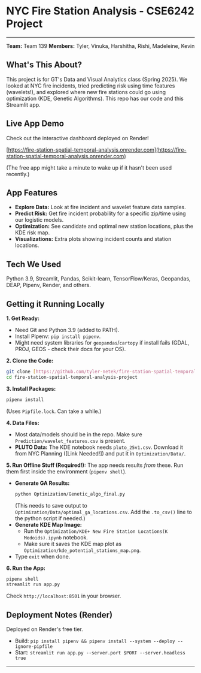 # NYC Fire Station Analysis - CSE6242 Project
- --
**Team:** Team 139
**Members:** Tyler, Vinuka, Harshitha, Rishi, Madeleine, Kevin

## What's This About?

This project is for GT's Data and Visual Analytics class (Spring 2025). We looked at NYC fire incidents, tried predicting risk using time features (wavelets!), and explored where new fire stations could go using optimization (KDE, Genetic Algorithms). This repo has our code and this Streamlit app.

## Live App Demo

Check out the interactive dashboard deployed on Render!

[https://fire-station-spatial-temporal-analysis.onrender.com](https://fire-station-spatial-temporal-analysis.onrender.com)

(The free app might take a minute to wake up if it hasn't been used recently.)

## App Features

* **Explore Data:** Look at fire incident and wavelet feature data samples.
* **Predict Risk:** Get fire incident probability for a specific zip/time using our logistic models.
* **Optimization:** See candidate and optimal new station locations, plus the KDE risk map.
* **Visualizations:** Extra plots showing incident counts and station locations.

## Tech We Used

Python 3.9, Streamlit, Pandas, Scikit-learn, TensorFlow/Keras, Geopandas, DEAP, Pipenv, Render, and others.

## Getting it Running Locally

**1. Get Ready:**
   * Need Git and Python 3.9 (added to PATH).
   * Install Pipenv: `pip install pipenv`.
   * Might need system libraries for `geopandas`/`cartopy` if install fails (GDAL, PROJ, GEOS - check their docs for your OS).

**2. Clone the Code:**
   ```bash
   git clone [https://github.com/tyler-netek/fire-station-spatial-temporal-analysis-project.git](https://github.com/tyler-netek/fire-station-spatial-temporal-analysis-project.git)
   cd fire-station-spatial-temporal-analysis-project
   ```

**3. Install Packages:**
   ```bash
   pipenv install
   ```
   (Uses `Pipfile.lock`. Can take a while.)

**4. Data Files:**
   * Most data/models should be in the repo. Make sure `Prediction/wavelet_features.csv` is present.
   * **PLUTO Data:** The KDE notebook needs `pluto_25v1.csv`. Download it from NYC Planning ([Link Needed!]) and put it in `Optimization/Data/`.

**5. Run Offline Stuff (Required!):**
   The app needs results *from* these. Run them first inside the environment (`pipenv shell`).
   * **Generate GA Results:**
      ```bash
      python Optimization/Genetic_algo_final.py
      ```
      (This needs to save output to `Optimization/Data/optimal_ga_locations.csv`. Add the `.to_csv()` line to the python script if needed.)
   * **Generate KDE Map Image:**
      * Run the `Optimization/KDE+ New Fire Station Locations(K Medoids).ipynb` notebook.
      * Make sure it saves the KDE map plot as `Optimization/kde_potential_stations_map.png`.
   * Type `exit` when done.

**6. Run the App:**
   ```bash
   pipenv shell
   streamlit run app.py
   ```
   Check `http://localhost:8501` in your browser.

## Deployment Notes (Render)

Deployed on Render's free tier.
* Build: `pip install pipenv && pipenv install --system --deploy --ignore-pipfile`
* Start: `streamlit run app.py --server.port $PORT --server.headless true`

---